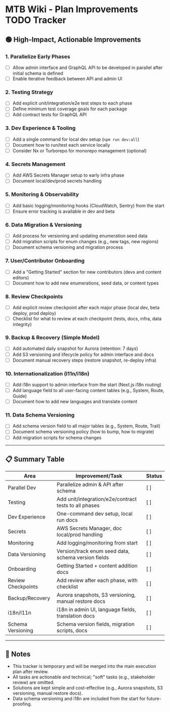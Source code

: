 # MTB Wiki - Plan Improvements TODO Tracker

## 🟢 High-Impact, Actionable Improvements

### 1. **Parallelize Early Phases**
- [ ] Allow admin interface and GraphQL API to be developed in parallel after initial schema is defined
- [ ] Enable iterative feedback between API and admin UI

### 2. **Testing Strategy**
- [ ] Add explicit unit/integration/e2e test steps to each phase
- [ ] Define minimum test coverage goals for each package
- [ ] Add contract tests for GraphQL API

### 3. **Dev Experience & Tooling**
- [ ] Add a single command for local dev setup (`npm run dev:all`)
- [ ] Document how to run/test each service locally
- [ ] Consider Nx or Turborepo for monorepo management (optional)

### 4. **Secrets Management**
- [ ] Add AWS Secrets Manager setup to early infra phase
- [ ] Document local/dev/prod secrets handling

### 5. **Monitoring & Observability**
- [ ] Add basic logging/monitoring hooks (CloudWatch, Sentry) from the start
- [ ] Ensure error tracking is available in dev and beta

### 6. **Data Migration & Versioning**
- [ ] Add process for versioning and updating enumeration seed data
- [ ] Add migration scripts for enum changes (e.g., new tags, new regions)
- [ ] Document schema versioning and migration process

### 7. **User/Contributor Onboarding**
- [ ] Add a "Getting Started" section for new contributors (devs and content editors)
- [ ] Document how to add new enumerations, seed data, or content types

### 8. **Review Checkpoints**
- [ ] Add explicit review checkpoint after each major phase (local dev, beta deploy, prod deploy)
- [ ] Checklist for what to review at each checkpoint (tests, docs, infra, data integrity)

### 9. **Backup & Recovery (Simple Model)**
- [ ] Add automated daily snapshot for Aurora (retention: 7 days)
- [ ] Add S3 versioning and lifecycle policy for admin interface and docs
- [ ] Document manual recovery steps (restore snapshot, re-deploy infra)

### 10. **Internationalization (l11n/i18n)**
- [ ] Add i18n support to admin interface from the start (Next.js i18n routing)
- [ ] Add language field to all user-facing content tables (e.g., System, Route, Guide)
- [ ] Document how to add new languages and translate content

### 11. **Data Schema Versioning**
- [ ] Add schema version field to all major tables (e.g., System, Route, Trail)
- [ ] Document schema versioning policy (how to bump, how to migrate)
- [ ] Add migration scripts for schema changes

---

## 📋 **Summary Table**
| Area                | Improvement/Task                                      | Status |
|---------------------|-------------------------------------------------------|--------|
| Parallel Dev        | Parallelize admin & API after schema                  | [ ]    |
| Testing             | Add unit/integration/e2e/contract tests to all phases | [ ]    |
| Dev Experience      | One-command dev setup, local run docs                 | [ ]    |
| Secrets             | AWS Secrets Manager, doc local/prod handling          | [ ]    |
| Monitoring          | Add logging/monitoring from start                     | [ ]    |
| Data Versioning     | Version/track enum seed data, schema version fields   | [ ]    |
| Onboarding          | Getting Started + content addition docs               | [ ]    |
| Review Checkpoints  | Add review after each phase, with checklist           | [ ]    |
| Backup/Recovery     | Aurora snapshots, S3 versioning, manual restore docs  | [ ]    |
| i18n/l11n           | i18n in admin UI, language fields, translation docs   | [ ]    |
| Schema Versioning   | Schema version fields, migration scripts, docs        | [ ]    |

---

## 📝 Notes
- This tracker is temporary and will be merged into the main execution plan after review.
- All tasks are actionable and technical; "soft" tasks (e.g., stakeholder review) are omitted.
- Solutions are kept simple and cost-effective (e.g., Aurora snapshots, S3 versioning, manual restore docs).
- Data schema versioning and i18n are included from the start for future-proofing. 